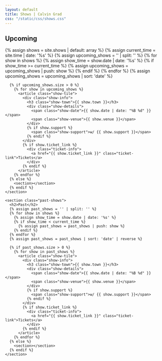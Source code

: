```yaml
---
layout: default
title: Shows | Calvin Grad
css: "/static/css/shows.css"
---
```

<div class="show-container">
    <section>
      <h2>Upcoming</h2>
      {% assign shows = site.shows | default: array %}
      {% assign current_time = site.time | date: '%s' %}
      {% assign upcoming_shows = '' | split: '' %}
      {% for show in shows %}
        {% assign show_time = show.date | date: '%s' %}
        {% if show_time >= current_time %}
          {% assign upcoming_shows = upcoming_shows | push: show %}
        {% endif %}
      {% endfor %}
      {% assign upcoming_shows = upcoming_shows | sort: 'date' %}
      
      {% if upcoming_shows.size > 0 %}
        {% for show in upcoming_shows %}
          <article class="show-tile">
            <div class="show-info">
              <h3 class="show-town">{{ show.town }}</h3>
              <div class="show-details">
                <span class="show-date">{{ show.date | date: "%B %d" }}</span>
                <span class="show-venue">{{ show.venue }}</span>
              </div>
              {% if show.support %}
                <span class="show-support">w/ {{ show.support }}</span>
              {% endif %}
            </div>
            {% if show.ticket_link %}
              <div class="ticket-info">
                <a href="{{ show.ticket_link }}" class="ticket-link">Tickets</a>
              </div>
            {% endif %}
          </article>
        {% endfor %}
      {% else %}
        <section></section>
      {% endif %}
    </section>

    <section class="past-shows">
      <h2>Past</h2>
      {% assign past_shows = '' | split: '' %}
      {% for show in shows %}
        {% assign show_time = show.date | date: '%s' %}
        {% if show_time < current_time %}
          {% assign past_shows = past_shows | push: show %}
        {% endif %}
      {% endfor %}
      {% assign past_shows = past_shows | sort: 'date' | reverse %}
      
      {% if past_shows.size > 0 %}
        {% for show in past_shows %}
          <article class="show-tile">
            <div class="show-info">
              <h3 class="show-town">{{ show.town }}</h3>
              <div class="show-details">
                <span class="show-date">{{ show.date | date: "%B %d" }}</span>
                <span class="show-venue">{{ show.venue }}</span>
              </div>
              {% if show.support %}
                <span class="show-support">w/ {{ show.support }}</span>
              {% endif %}
            </div>
            {% if show.ticket_link %}
              <div class="ticket-info">
                <a href="{{ show.ticket_link }}" class="ticket-link">Tickets</a>
              </div>
            {% endif %}
          </article>
        {% endfor %}
      {% else %}
        <section></section>
      {% endif %}
    </section>
</div>